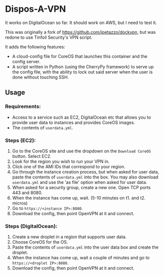 # Dispos-A-VPN

It works on DigitalOcean so far. It should work on AWS, but I need to test it.

This was originally a fork of https://github.com/jpetazzo/dockvpn, but was redone to use Tinfoil Security's VPN script.

It adds the following features:

* A cloud-config file for CoreOS that launches this container and the config server.
* A script written in Python (using the CherryPy framework) to serve up the config file, with the ability to lock out said server when the user is done without touching SSH.

## Usage

### Requirements:

* Access to a service such as EC2, DigitalOcean etc that allows you to provide user data to instances and provides CoreOS images.
* The contents of `userdata.yml`.

### Steps (EC2):

1. Go to the CoreOS site and use the dropdown on the `Download CoreOS` button. Select EC2.
2. Look for the region you wish to run your VPN in.
3. Click one of the AMI IDs that correspond to your region.
4. Go through the instance creation process, but when asked for user data, paste the contents of `userdata.yml` into the box. You may also download `userdata.yml` and use the 'as file'  option when asked for user data.
5. When asked for a security group, create a new one. Open TCP ports 443 and 8080.
6. When the instance has come up, wait. (5-10 minutes on t1. and t2. micros)  
7. Go to `https://<instance IP>:8080`.
8. Download the config, then point OpenVPN at it and connect.

### Steps (DigitalOcean):

1. Create a new droplet in a region that supports user data.
2. Choose CoreOS for the OS.
3. Paste the contents of `userdata.yml` into the user data box and create the droplet.
4. When the instance has come up, wait a couple of minutes and go to `https://<droplet IP>:8080`.
5. Download the config, then point OpenVPN at it and connect.
